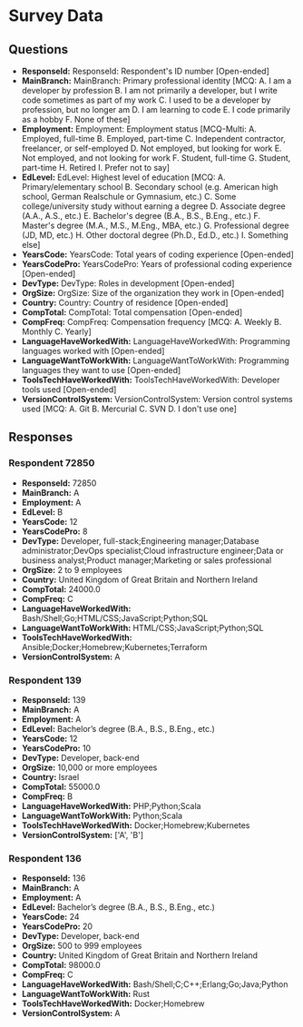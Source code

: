 # Survey Data

## Questions

- **ResponseId:** ResponseId: Respondent's ID number [Open-ended]
- **MainBranch:** MainBranch: Primary professional identity [MCQ: A. I am a developer by profession B. I am not primarily a developer, but I write code sometimes as part of my work C. I used to be a developer by profession, but no longer am D. I am learning to code E. I code primarily as a hobby F. None of these]
- **Employment:** Employment: Employment status [MCQ-Multi: A. Employed, full-time B. Employed, part-time C. Independent contractor, freelancer, or self-employed D. Not employed, but looking for work E. Not employed, and not looking for work F. Student, full-time G. Student, part-time H. Retired I. Prefer not to say]
- **EdLevel:** EdLevel: Highest level of education [MCQ: A. Primary/elementary school B. Secondary school (e.g. American high school, German Realschule or Gymnasium, etc.) C. Some college/university study without earning a degree D. Associate degree (A.A., A.S., etc.) E. Bachelor's degree (B.A., B.S., B.Eng., etc.) F. Master's degree (M.A., M.S., M.Eng., MBA, etc.) G. Professional degree (JD, MD, etc.) H. Other doctoral degree (Ph.D., Ed.D., etc.) I. Something else]
- **YearsCode:** YearsCode: Total years of coding experience [Open-ended]
- **YearsCodePro:** YearsCodePro: Years of professional coding experience [Open-ended]
- **DevType:** DevType: Roles in development [Open-ended]
- **OrgSize:** OrgSize: Size of the organization they work in [Open-ended]
- **Country:** Country: Country of residence [Open-ended]
- **CompTotal:** CompTotal: Total compensation [Open-ended]
- **CompFreq:** CompFreq: Compensation frequency [MCQ: A. Weekly B. Monthly C. Yearly]
- **LanguageHaveWorkedWith:** LanguageHaveWorkedWith: Programming languages worked with [Open-ended]
- **LanguageWantToWorkWith:** LanguageWantToWorkWith: Programming languages they want to use [Open-ended]
- **ToolsTechHaveWorkedWith:** ToolsTechHaveWorkedWith: Developer tools used [Open-ended]
- **VersionControlSystem:** VersionControlSystem: Version control systems used [MCQ: A. Git B. Mercurial C. SVN D. I don't use one]

## Responses

### Respondent 72850

- **ResponseId:** 72850
- **MainBranch:** A
- **Employment:** A
- **EdLevel:** B
- **YearsCode:** 12
- **YearsCodePro:** 8
- **DevType:** Developer, full-stack;Engineering manager;Database administrator;DevOps specialist;Cloud infrastructure engineer;Data or business analyst;Product manager;Marketing or sales professional
- **OrgSize:** 2 to 9 employees
- **Country:** United Kingdom of Great Britain and Northern Ireland
- **CompTotal:** 24000.0
- **CompFreq:** C
- **LanguageHaveWorkedWith:** Bash/Shell;Go;HTML/CSS;JavaScript;Python;SQL
- **LanguageWantToWorkWith:** HTML/CSS;JavaScript;Python;SQL
- **ToolsTechHaveWorkedWith:** Ansible;Docker;Homebrew;Kubernetes;Terraform
- **VersionControlSystem:** A

### Respondent 139

- **ResponseId:** 139
- **MainBranch:** A
- **Employment:** A
- **EdLevel:** Bachelor’s degree (B.A., B.S., B.Eng., etc.)
- **YearsCode:** 12
- **YearsCodePro:** 10
- **DevType:** Developer, back-end
- **OrgSize:** 10,000 or more employees
- **Country:** Israel
- **CompTotal:** 55000.0
- **CompFreq:** B
- **LanguageHaveWorkedWith:** PHP;Python;Scala
- **LanguageWantToWorkWith:** Python;Scala
- **ToolsTechHaveWorkedWith:** Docker;Homebrew;Kubernetes
- **VersionControlSystem:** ['A', 'B']

### Respondent 136

- **ResponseId:** 136
- **MainBranch:** A
- **Employment:** A
- **EdLevel:** Bachelor’s degree (B.A., B.S., B.Eng., etc.)
- **YearsCode:** 24
- **YearsCodePro:** 20
- **DevType:** Developer, back-end
- **OrgSize:** 500 to 999 employees
- **Country:** United Kingdom of Great Britain and Northern Ireland
- **CompTotal:** 98000.0
- **CompFreq:** C
- **LanguageHaveWorkedWith:** Bash/Shell;C;C++;Erlang;Go;Java;Python
- **LanguageWantToWorkWith:** Rust
- **ToolsTechHaveWorkedWith:** Docker;Homebrew
- **VersionControlSystem:** A
